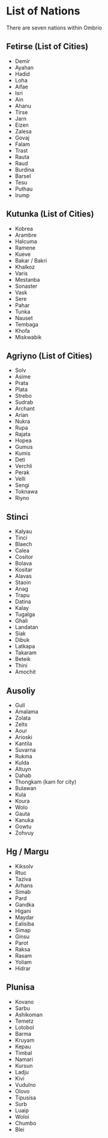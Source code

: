 

# List of Nations

There are seven nations within Ombrio

## Fetirse (List of Cities)

* Demir
* Ayahan
* Hadid
* Loha
* Aifae
* Isri
* Ain
* Ahanu
* Tirse
* Jarn
* Eizen
* Zalesa
* Govaj
* Falam
* Trast
* Rauta
* Raud
* Burdina
* Barsel
* Tesu
* Puthau
* Irump

## Kutunka (List of Cities)

* Kobrea
* Arambre
* Halcuma
* Ramene
* Kueve
* Bakar / Bakri
* Khalkoz
* Varis
* Mestanba
* Sonaster
* Vask
* Sere
* Pahar
* Tunka
* Nauset
* Tembaga
* Khofa
* Miskwabik

## Agriyno  (List of Cities)

* Solv
* Asime
* Prata
* Plata
* Strebo
* Sudrab
* Archant
* Arian
* Nukra
* Rupa
* Rajata
* Hopea
* Gumus
* Kumis
* Deti
* Verchli
* Perak
* Velli
* Sengi
* Toknawa
* Riyno 

## Stinci

* Kalyau
* Tinci
* Blaech
* Calea
* Cositor
* Bolava
* Kositar
* Alavas
* Staoin
* Anag
* Trapu
* Datina
* Kalay
* Tugalga
* Ghali
* Landatan
* Siak
* Dibuk
* Latkapa
* Takaram
* Beteik
* Thini
* Amochit

## Ausoliy

* Gull
* Amalama
* Zolata
* Zelts
* Aour
* Arioski
* Kantila
* Suvarna
* Rukma
* Kulda
* Altuyn
* Dahab
* Thongkam (kam for city)
* Bulawan
* Kula
* Koura
* Wolo
* Gauta
* Kanuka
* Gowtu
* Zohvuy

## Hg / Margu

* Kiksolv
* Rtuc
* Taziva
* Arhans
* Simab
* Pard
* Gandka
* Higani
* Maydar
* Ealisiba
* Simap
* Ginsu
* Parot
* Raksa
* Rasam
* Yoliam
* Hidrar

## Plunisa

* Kovano
* Sarbu
* Ashikoman
* Temetz
* Lotobol
* Barma
* Kruyam
* Kepau
* Timbal
* Namari
* Kursun
* Ladju
* Kivi
* Vudulno
* Olovo
* Tipusisa
* Surb
* Luaip
* Woloi
* Chumbo
* Blei
